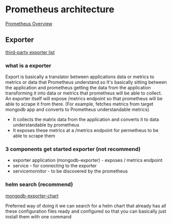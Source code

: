 # Prometheus architecture

[Prometheus Overview](https://prometheus.io/docs/introduction/overview/)

## Exporter

[third-party exporter list](https://prometheus.io/docs/instrumenting/exporters/)

### what is a exporter

Export is basically a translator between applications data or metrics to metrics or data that Prometheus understand.so It's basically sitting between the application and prometheus getting the data from the application transforming it into data or metrics that prometheus will be able to collect. An exporter itself will expose /metrics endpoint so that prometheus will be able to scrape it from there. (For example, fetches metrics from target mongodb app and converts to Prometheus understandable metrics)

- It collects the matrix data from the application and converts it to data understandable by prometheus
- It exposes these metrics at a /metrics endpoint for permetheus to be able to scrape them

### 3 components get started exporter (not recommend)

- exporter application (mongodb-exporter) - exposes / metrics endpoint
- service - for connecting to the exporter
- servicemornitor - to be discovered by the prometheus

### helm search (recommend)

[mongodb-exporter-chart](https://github.com/helm/charts/tree/master/stable/prometheus-mongodb-exporter)

Preferred way of doing it we can search for a helm chart that already has all these configuration files ready and configured so that you can basically just install them with one command 

